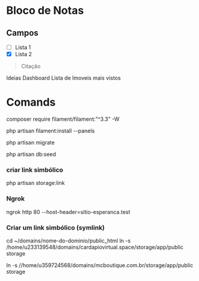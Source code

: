# Bloco de Notas

## Campos


- [ ] Lista 1
- [x] Lista 2

> Citação

Ideias Dashboard 
Lista de Imoveis mais vistos



# Comands

composer require filament/filament:"^3.3" -W

php artisan filament:install --panels

php artisan migrate

php artisan db:seed

### criar link simbólico
php artisan storage:link

### Ngrok
ngrok http 80 --host-header=sitio-esperanca.test


### Criar um link simbólico (symlink)
cd ~/domains/nome-do-dominio/public_html
ln -s /home/u233139548/domains/cardapiovirtual.space/storage/app/public storage


ln -s //home/u359724568/domains/mcboutique.com.br/storage/app/public storage
